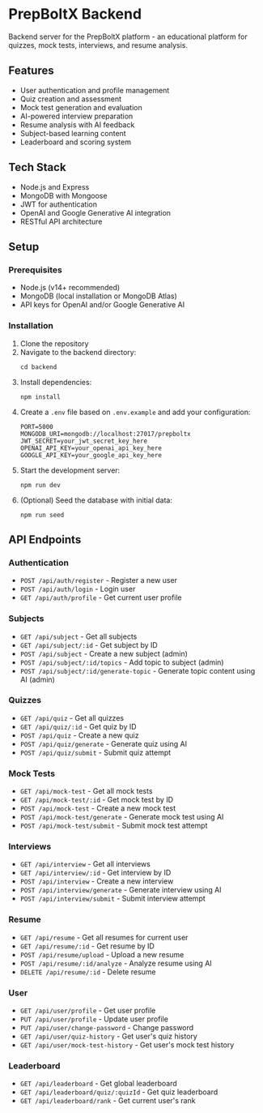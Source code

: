 # PrepBoltX Backend

Backend server for the PrepBoltX platform - an educational platform for quizzes, mock tests, interviews, and resume analysis.

## Features

- User authentication and profile management
- Quiz creation and assessment
- Mock test generation and evaluation
- AI-powered interview preparation
- Resume analysis with AI feedback
- Subject-based learning content
- Leaderboard and scoring system

## Tech Stack

- Node.js and Express
- MongoDB with Mongoose
- JWT for authentication
- OpenAI and Google Generative AI integration
- RESTful API architecture

## Setup

### Prerequisites

- Node.js (v14+ recommended)
- MongoDB (local installation or MongoDB Atlas)
- API keys for OpenAI and/or Google Generative AI

### Installation

1. Clone the repository
2. Navigate to the backend directory:
   ```
   cd backend
   ```
3. Install dependencies:
   ```
   npm install
   ```
4. Create a `.env` file based on `.env.example` and add your configuration:
   ```
   PORT=5000
   MONGODB_URI=mongodb://localhost:27017/prepboltx
   JWT_SECRET=your_jwt_secret_key_here
   OPENAI_API_KEY=your_openai_api_key_here
   GOOGLE_API_KEY=your_google_api_key_here
   ```
5. Start the development server:
   ```
   npm run dev
   ```
6. (Optional) Seed the database with initial data:
   ```
   npm run seed
   ```

## API Endpoints

### Authentication
- `POST /api/auth/register` - Register a new user
- `POST /api/auth/login` - Login user
- `GET /api/auth/profile` - Get current user profile

### Subjects
- `GET /api/subject` - Get all subjects
- `GET /api/subject/:id` - Get subject by ID
- `POST /api/subject` - Create a new subject (admin)
- `POST /api/subject/:id/topics` - Add topic to subject (admin)
- `POST /api/subject/:id/generate-topic` - Generate topic content using AI (admin)

### Quizzes
- `GET /api/quiz` - Get all quizzes
- `GET /api/quiz/:id` - Get quiz by ID
- `POST /api/quiz` - Create a new quiz
- `POST /api/quiz/generate` - Generate quiz using AI
- `POST /api/quiz/submit` - Submit quiz attempt

### Mock Tests
- `GET /api/mock-test` - Get all mock tests
- `GET /api/mock-test/:id` - Get mock test by ID
- `POST /api/mock-test` - Create a new mock test
- `POST /api/mock-test/generate` - Generate mock test using AI
- `POST /api/mock-test/submit` - Submit mock test attempt

### Interviews
- `GET /api/interview` - Get all interviews
- `GET /api/interview/:id` - Get interview by ID
- `POST /api/interview` - Create a new interview
- `POST /api/interview/generate` - Generate interview using AI
- `POST /api/interview/submit` - Submit interview attempt

### Resume
- `GET /api/resume` - Get all resumes for current user
- `GET /api/resume/:id` - Get resume by ID
- `POST /api/resume/upload` - Upload a new resume
- `POST /api/resume/:id/analyze` - Analyze resume using AI
- `DELETE /api/resume/:id` - Delete resume

### User
- `GET /api/user/profile` - Get user profile
- `PUT /api/user/profile` - Update user profile
- `PUT /api/user/change-password` - Change password
- `GET /api/user/quiz-history` - Get user's quiz history
- `GET /api/user/mock-test-history` - Get user's mock test history

### Leaderboard
- `GET /api/leaderboard` - Get global leaderboard
- `GET /api/leaderboard/quiz/:quizId` - Get quiz leaderboard
- `GET /api/leaderboard/rank` - Get current user's rank 